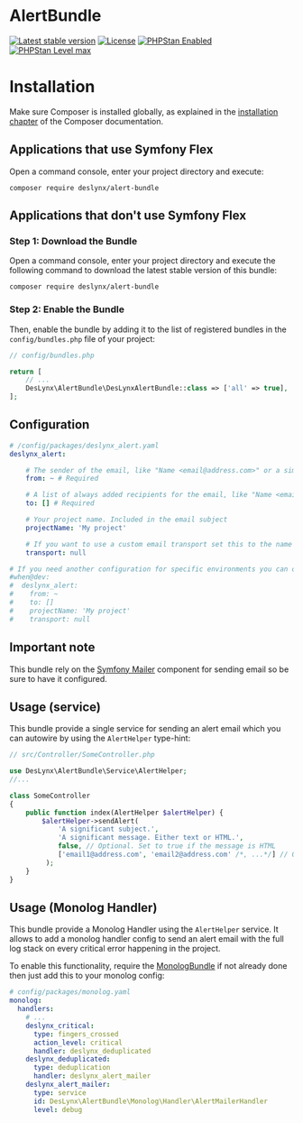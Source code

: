 # AlertBundle

[![Latest stable version](https://img.shields.io/packagist/v/DesLynx/alert-bundle.svg?style=flat-square)](https://packagist.org/packages/deslynx/alert-bundle)
[![License](http://img.shields.io/packagist/l/DesLynx/alert-bundle.svg?style=flat-square)](https://packagist.org/packages/deslynx/alert-bundle)
[![PHPStan Enabled](https://img.shields.io/badge/PHPStan-enabled-brightgreen.svg?style=flat-square)](https://phpstan.org/)
[![PHPStan Level max](https://img.shields.io/badge/PHPStan-Level_max-brightgreen.svg?style=flat-square)](https://phpstan.org/)

Installation
============

Make sure Composer is installed globally, as explained in the
[installation chapter](https://getcomposer.org/doc/00-intro.md)
of the Composer documentation.

Applications that use Symfony Flex
----------------------------------

Open a command console, enter your project directory and execute:

```console
composer require deslynx/alert-bundle
```

Applications that don't use Symfony Flex
----------------------------------------

### Step 1: Download the Bundle

Open a command console, enter your project directory and execute the
following command to download the latest stable version of this bundle:

```console
composer require deslynx/alert-bundle
```

### Step 2: Enable the Bundle

Then, enable the bundle by adding it to the list of registered bundles
in the `config/bundles.php` file of your project:

```php
// config/bundles.php

return [
    // ...
    DesLynx\AlertBundle\DesLynxAlertBundle::class => ['all' => true],
];
```

Configuration
-------------

```yaml
# /config/packages/deslynx_alert.yaml
deslynx_alert:

    # The sender of the email, like "Name <email@address.com>" or a simple email.
    from: ~ # Required

    # A list of always added recipients for the email, like "Name <email@address.com>" or a simple email.
    to: [] # Required

    # Your project name. Included in the email subject
    projectName: 'My project'

    # If you want to use a custom email transport set this to the name of the transport.
    transport: null

# If you need another configuration for specific environments you can overwrite some configs
#when@dev:
#  deslynx_alert:
#    from: ~
#    to: []
#    projectName: 'My project'
#    transport: null
```

Important note
-----

This bundle rely on the [Symfony Mailer](https://symfony.com/doc/current/mailer.html) component for sending email so be sure to have it configured. 

Usage (service)
-----

This bundle provide a single service for sending an alert email which you can autowire by using the `AlertHelper` type-hint:
```php
// src/Controller/SomeController.php

use DesLynx\AlertBundle\Service\AlertHelper;
//...

class SomeController
{
    public function index(AlertHelper $alertHelper) {
        $alertHelper->sendAlert(
            'A significant subject.',
            'A significant message. Either text or HTML.',
            false, // Optional. Set to true if the message is HTML
            ['email1@address.com', 'email2@address.com' /*, ...*/] // Optional. A list of recipients to add in cc in addition to the globally defined recipients (see configuration)
         );
    }    
}
```

Usage (Monolog Handler)
-----

This bundle provide a Monolog Handler using the `AlertHelper` service. It allows to add a monolog handler config to send an alert email with the full log stack on every critical error happening in the project. 

To enable this functionality, require the [MonologBundle](https://symfony.com/doc/current/logging.html#monolog) if not already done then just add this to your monolog config:

```yaml
# config/packages/monolog.yaml
monolog:
  handlers:
    # ...
    deslynx_critical:
      type: fingers_crossed
      action_level: critical
      handler: deslynx_deduplicated
    deslynx_deduplicated:
      type: deduplication
      handler: deslynx_alert_mailer
    deslynx_alert_mailer:
      type: service
      id: DesLynx\AlertBundle\Monolog\Handler\AlertMailerHandler
      level: debug
```